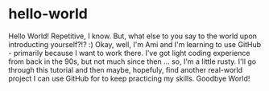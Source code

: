 # hello-world

Hello World! Repetitive, I know. But, what else to you say to the world upon introducting yourself?!?  :)
Okay, well, I'm Ami and I'm learning to use GitHub - primarily because I want to work there. I've got light coding experience from back in the 90s, but not much since then ... so, I'm a little rusty.
I'll go through this tutorial and then maybe, hopefuly, find another real-world project I can use GitHub for to keep practicing my skills.
Goodbye World!
